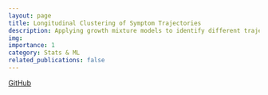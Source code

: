 ```yaml
---
layout: page
title: Longitudinal Clustering of Symptom Trajectories
description: Applying growth mixture models to identify different trajectories of depression based on quality of life
img: 
importance: 1
category: Stats & ML
related_publications: false
---
```


<a href="https://github.com/guswns3396-work/lcmm">GitHub</a>